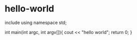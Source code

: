 # hello-world
include<iostream>
using namespace std;
  
int main(int argc, int argv[]){
cout << "hello world";
return 0;
}
